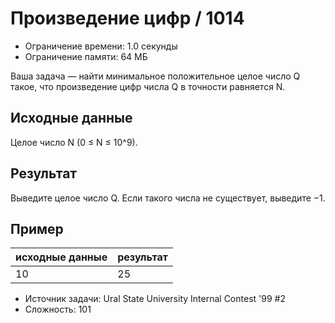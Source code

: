 # Произведение цифр / 1014

* Ограничение времени: 1.0 секунды
* Ограничение памяти: 64 МБ

Ваша задача — найти минимальное положительное целое число Q такое, что произведение цифр числа Q в точности равняется N.

## Исходные данные

Целое число N (0 ≤ N ≤ 10^9).

## Результат

Выведите целое число Q. Если такого числа не существует, выведите −1.

## Пример

| исходные данные | результат |
| --------------- | --------- |
| 10              | 25        |

* Источник задачи: Ural State University Internal Contest '99 #2
* Сложность: 101
